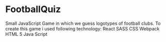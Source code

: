 # FootballQuiz
Small JavaScript Game in which we guess logotypes of football clubs.
To create this game i used following technology:
React
SASS
CSS
Webpack
HTML 5
Java Script
